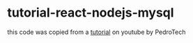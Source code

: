 # tutorial-react-nodejs-mysql

this code was copied from a [tutorial](https://www.youtube.com/watch?v=Hl7diL7SFw8&list=PLpPqplz6dKxUaZ630TY1BFIo5nP-_x-nL
) on youtube by PedroTech
